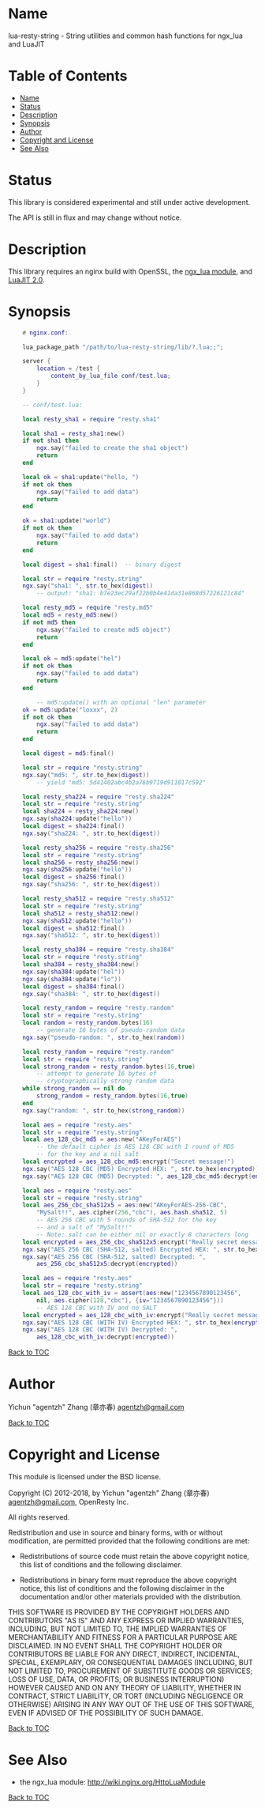 Name
====

lua-resty-string - String utilities and common hash functions for ngx_lua and LuaJIT

Table of Contents
=================

* [Name](#name)
* [Status](#status)
* [Description](#description)
* [Synopsis](#synopsis)
* [Author](#author)
* [Copyright and License](#copyright-and-license)
* [See Also](#see-also)

Status
======

This library is considered experimental and still under active development.

The API is still in flux and may change without notice.

Description
===========

This library requires an nginx build with OpenSSL,
the [ngx_lua module](http://wiki.nginx.org/HttpLuaModule), and [LuaJIT 2.0](http://luajit.org/luajit.html).

Synopsis
========

```lua
    # nginx.conf:

    lua_package_path "/path/to/lua-resty-string/lib/?.lua;;";

    server {
        location = /test {
            content_by_lua_file conf/test.lua;
        }
    }

    -- conf/test.lua:

    local resty_sha1 = require "resty.sha1"

    local sha1 = resty_sha1:new()
    if not sha1 then
        ngx.say("failed to create the sha1 object")
        return
    end

    local ok = sha1:update("hello, ")
    if not ok then
        ngx.say("failed to add data")
        return
    end

    ok = sha1:update("world")
    if not ok then
        ngx.say("failed to add data")
        return
    end

    local digest = sha1:final()  -- binary digest

    local str = require "resty.string"
    ngx.say("sha1: ", str.to_hex(digest))
        -- output: "sha1: b7e23ec29af22b0b4e41da31e868d57226121c84"

    local resty_md5 = require "resty.md5"
    local md5 = resty_md5:new()
    if not md5 then
        ngx.say("failed to create md5 object")
        return
    end

    local ok = md5:update("hel")
    if not ok then
        ngx.say("failed to add data")
        return
    end

        -- md5:update() with an optional "len" parameter
    ok = md5:update("loxxx", 2)
    if not ok then
        ngx.say("failed to add data")
        return
    end

    local digest = md5:final()

    local str = require "resty.string"
    ngx.say("md5: ", str.to_hex(digest))
        -- yield "md5: 5d41402abc4b2a76b9719d911017c592"

    local resty_sha224 = require "resty.sha224"
    local str = require "resty.string"
    local sha224 = resty_sha224:new()
    ngx.say(sha224:update("hello"))
    local digest = sha224:final()
    ngx.say("sha224: ", str.to_hex(digest))

    local resty_sha256 = require "resty.sha256"
    local str = require "resty.string"
    local sha256 = resty_sha256:new()
    ngx.say(sha256:update("hello"))
    local digest = sha256:final()
    ngx.say("sha256: ", str.to_hex(digest))

    local resty_sha512 = require "resty.sha512"
    local str = require "resty.string"
    local sha512 = resty_sha512:new()
    ngx.say(sha512:update("hello"))
    local digest = sha512:final()
    ngx.say("sha512: ", str.to_hex(digest))

    local resty_sha384 = require "resty.sha384"
    local str = require "resty.string"
    local sha384 = resty_sha384:new()
    ngx.say(sha384:update("hel"))
    ngx.say(sha384:update("lo"))
    local digest = sha384:final()
    ngx.say("sha384: ", str.to_hex(digest))

    local resty_random = require "resty.random"
    local str = require "resty.string"
    local random = resty_random.bytes(16)
        -- generate 16 bytes of pseudo-random data
    ngx.say("pseudo-random: ", str.to_hex(random))

    local resty_random = require "resty.random"
    local str = require "resty.string"
    local strong_random = resty_random.bytes(16,true)
        -- attempt to generate 16 bytes of
        -- cryptographically strong random data
    while strong_random == nil do
        strong_random = resty_random.bytes(16,true)
    end
    ngx.say("random: ", str.to_hex(strong_random))

    local aes = require "resty.aes"
    local str = require "resty.string"
    local aes_128_cbc_md5 = aes:new("AKeyForAES")
        -- the default cipher is AES 128 CBC with 1 round of MD5
        -- for the key and a nil salt
    local encrypted = aes_128_cbc_md5:encrypt("Secret message!")
    ngx.say("AES 128 CBC (MD5) Encrypted HEX: ", str.to_hex(encrypted))
    ngx.say("AES 128 CBC (MD5) Decrypted: ", aes_128_cbc_md5:decrypt(encrypted))

    local aes = require "resty.aes"
    local str = require "resty.string"
    local aes_256_cbc_sha512x5 = aes:new("AKeyForAES-256-CBC",
        "MySalt!!", aes.cipher(256,"cbc"), aes.hash.sha512, 5)
        -- AES 256 CBC with 5 rounds of SHA-512 for the key
        -- and a salt of "MySalt!!"
        -- Note: salt can be either nil or exactly 8 characters long
    local encrypted = aes_256_cbc_sha512x5:encrypt("Really secret message!")
    ngx.say("AES 256 CBC (SHA-512, salted) Encrypted HEX: ", str.to_hex(encrypted))
    ngx.say("AES 256 CBC (SHA-512, salted) Decrypted: ",
        aes_256_cbc_sha512x5:decrypt(encrypted))

    local aes = require "resty.aes"
    local str = require "resty.string"
    local aes_128_cbc_with_iv = assert(aes:new("1234567890123456",
        nil, aes.cipher(128,"cbc"), {iv="1234567890123456"}))
        -- AES 128 CBC with IV and no SALT
    local encrypted = aes_128_cbc_with_iv:encrypt("Really secret message!")
    ngx.say("AES 128 CBC (WITH IV) Encrypted HEX: ", str.to_hex(encrypted))
    ngx.say("AES 128 CBC (WITH IV) Decrypted: ",
        aes_128_cbc_with_iv:decrypt(encrypted))
```

[Back to TOC](#table-of-contents)

Author
======

Yichun "agentzh" Zhang (章亦春) <agentzh@gmail.com>

[Back to TOC](#table-of-contents)

Copyright and License
=====================

This module is licensed under the BSD license.

Copyright (C) 2012-2018, by Yichun "agentzh" Zhang (章亦春) <agentzh@gmail.com>, OpenResty Inc.

All rights reserved.

Redistribution and use in source and binary forms, with or without modification, are permitted provided that the following conditions are met:

* Redistributions of source code must retain the above copyright notice, this list of conditions and the following disclaimer.

* Redistributions in binary form must reproduce the above copyright notice, this list of conditions and the following disclaimer in the documentation and/or other materials provided with the distribution.

THIS SOFTWARE IS PROVIDED BY THE COPYRIGHT HOLDERS AND CONTRIBUTORS "AS IS" AND ANY EXPRESS OR IMPLIED WARRANTIES, INCLUDING, BUT NOT LIMITED TO, THE IMPLIED WARRANTIES OF MERCHANTABILITY AND FITNESS FOR A PARTICULAR PURPOSE ARE DISCLAIMED. IN NO EVENT SHALL THE COPYRIGHT HOLDER OR CONTRIBUTORS BE LIABLE FOR ANY DIRECT, INDIRECT, INCIDENTAL, SPECIAL, EXEMPLARY, OR CONSEQUENTIAL DAMAGES (INCLUDING, BUT NOT LIMITED TO, PROCUREMENT OF SUBSTITUTE GOODS OR SERVICES; LOSS OF USE, DATA, OR PROFITS; OR BUSINESS INTERRUPTION) HOWEVER CAUSED AND ON ANY THEORY OF LIABILITY, WHETHER IN CONTRACT, STRICT LIABILITY, OR TORT (INCLUDING NEGLIGENCE OR OTHERWISE) ARISING IN ANY WAY OUT OF THE USE OF THIS SOFTWARE, EVEN IF ADVISED OF THE POSSIBILITY OF SUCH DAMAGE.

[Back to TOC](#table-of-contents)

See Also
========
* the ngx_lua module: http://wiki.nginx.org/HttpLuaModule

[Back to TOC](#table-of-contents)

